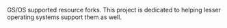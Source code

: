 GS/OS supported resource forks.  This project is dedicated to helping lesser operating systems support them as well.